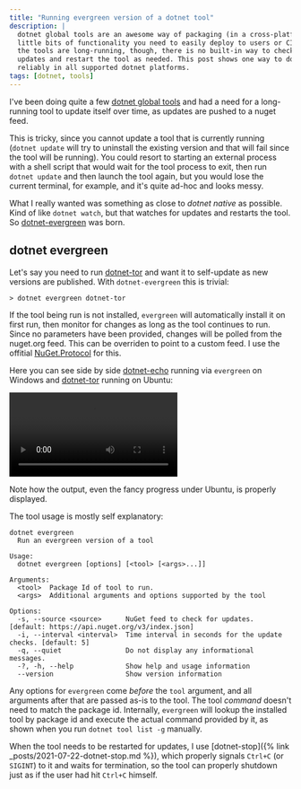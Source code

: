 ```yaml
---
title: "Running evergreen version of a dotnet tool"
description: |
  dotnet global tools are an awesome way of packaging (in a cross-platform way) 
  little bits of functionality you need to easily deploy to users or CI. When 
  the tools are long-running, though, there is no built-in way to check for 
  updates and restart the tool as needed. This post shows one way to do it 
  reliably in all supported dotnet platforms.
tags: [dotnet, tools]
---
```


I've been doing quite a few [dotnet global tools](https://www.nuget.org/packages?packagetype=dotnettool&q=kzu&prerel=true) 
and had a need for a long-running tool to update itself over time, as updates 
are pushed to a nuget feed. 

This is tricky, since you cannot update a tool that is currently running 
(`dotnet update` will try to uninstall the existing version and that will 
fail since the tool will be running). You could resort to starting an 
external process with a shell script that would wait for the tool process 
to exit, then run `dotnet update` and then launch the tool again, but 
you would lose the current terminal, for example, and it's quite ad-hoc 
and looks messy.

What I really wanted was something as close to *dotnet native* as possible.
Kind of like `dotnet watch`, but that watches for updates and restarts the 
tool. So [dotnet-evergreen](https://www.nuget.org/packages/dotnet-evergreen/) 
was born.

## dotnet evergreen

Let's say you need to run [dotnet-tor](https://www.nuget.org/packages/dotnet-tor/) 
and want it to self-update as new versions are published. With `dotnet-evergreen` 
this is trivial:

```
> dotnet evergreen dotnet-tor
```

If the tool being run is not installed, `evergreen` will automatically 
install it on first run, then monitor for changes as long as the tool 
continues to run. Since no parameters have been provided, changes will be 
polled from the nuget.org feed. This can be overriden to point to a custom 
feed. I use the offitial [NuGet.Protocol](https://www.nuget.org/packages/NuGet.Protocol) 
for this.

Here you can see side by side [dotnet-echo](https://www.nuget.org/packages/dotnet-echo/) 
running via `evergreen` on Windows and [dotnet-tor](https://www.nuget.org/packages/dotnet-tor/)
running on Ubuntu:

<video src="https://user-images.githubusercontent.com/169707/126715420-991ad821-9ac8-4b66-b79e-e0966e0f3a89.mp4" controls="controls" style="max-width: 730px;">
</video>

Note how the output, even the fancy progress under Ubuntu, is properly displayed. 

The tool usage is mostly self explanatory:

```
dotnet evergreen
  Run an evergreen version of a tool

Usage:
  dotnet evergreen [options] [<tool> [<args>...]]

Arguments:
  <tool>  Package Id of tool to run.
  <args>  Additional arguments and options supported by the tool

Options:
  -s, --source <source>      NuGet feed to check for updates. [default: https://api.nuget.org/v3/index.json]
  -i, --interval <interval>  Time interval in seconds for the update checks. [default: 5]
  -q, --quiet                Do not display any informational messages.
  -?, -h, --help             Show help and usage information
  --version                  Show version information
```

Any options for `evergreen` come *before* the `tool` argument, and all arguments 
after that are passed as-is to the tool. The tool *command* doesn't need to 
match the package id. Internally, `evergreen` will lookup the installed tool by 
package id and execute the actual command provided by it, as shown when you 
run `dotnet tool list -g` manually.

When the tool needs to be restarted for updates, I use 
[dotnet-stop]({% link _posts/2021-07-22-dotnet-stop.md %}), which properly signals 
`Ctrl+C` (or `SIGINT`) to it and waits for termination, so the tool can properly 
shutdown just as if the user had hit `Ctrl+C` himself.
